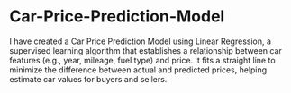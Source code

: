 # Car-Price-Prediction-Model
I have created a Car Price Prediction Model using Linear Regression, a supervised learning algorithm that establishes a relationship between car features (e.g., year, mileage, fuel type) and price. It fits a straight line to minimize the difference between actual and predicted prices, helping estimate car values for buyers and sellers.

